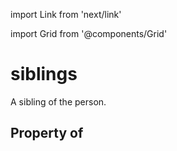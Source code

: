import Link from 'next/link'
  
import Grid from '@components/Grid'

# siblings

A sibling of the person.

## Property of



